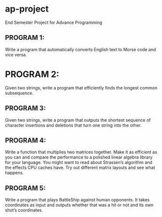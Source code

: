 # ap-project #
End Semester Project for Advance Programming

## PROGRAM 1: ## 
Write a program that automatically converts English text to Morse code and vice versa.


# PROGRAM 2: ##
Given two strings, write a program that efficiently finds the longest common subsequence.

## PROGRAM 3: ##
Given two strings, write a program that outputs the shortest sequence of character insertions and deletions that turn one string into the other.

## PROGRAM 4: ##
Write a function that multiplies two matrices together. Make it as efficient as you can and compare the performance to a polished linear algebra library for your language. You might want to read about Strassen’s algorithm and the effects CPU caches have. Try out different matrix layouts and see what happens.


## PROGRAM 5: ##
 Write a program that plays BattleShip against human opponents. It takes coordinates as input and outputs whether that was a hit or not and its own shot’s coordinates.